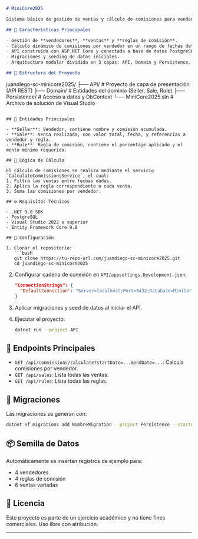 ```markdown
# MiniCore2025

Sistema básico de gestión de ventas y cálculo de comisiones para vendedores, basado en reglas personalizadas. Este proyecto fue desarrollado con arquitectura en capas y tecnología .NET 9, utilizando Entity Framework Core y una API RESTful.

## 🚀 Características Principales

- Gestión de **vendedores**, **ventas** y **reglas de comisión**.
- Cálculo dinámico de comisiones por vendedor en un rango de fechas determinado.
- API construida con ASP.NET Core y conectada a base de datos PostgreSQL.
- Migraciones y seeding de datos iniciales.
- Arquitectura modular dividida en 3 capas: API, Domain y Persistence.

## 🧱 Estructura del Proyecto

```

juandiego-sc-minicore2025/
├── API/                # Proyecto de capa de presentación (API REST)
├── Domain/             # Entidades del dominio (Seller, Sale, Rule)
├── Persistence/        # Acceso a datos y DbContext
└── MiniCore2025.sln    # Archivo de solución de Visual Studio

````

## 🧩 Entidades Principales

- **Seller**: Vendedor, contiene nombre y comisión acumulada.
- **Sale**: Venta realizada, con valor total, fecha, y referencias a vendedor y regla.
- **Rule**: Regla de comisión, contiene el porcentaje aplicado y el monto mínimo requerido.

## 🧮 Lógica de Cálculo

El cálculo de comisiones se realiza mediante el servicio `CalculateCommissionsService`, el cual:
1. Filtra las ventas entre fechas dadas.
2. Aplica la regla correspondiente a cada venta.
3. Suma las comisiones por vendedor.

## ⚙️ Requisitos Técnicos

- .NET 9.0 SDK
- PostgreSQL
- Visual Studio 2022 o superior
- Entity Framework Core 9.0

## 🔧 Configuración

1. Clonar el repositorio:
   ```bash
   git clone https://tu-repo-url.com/juandiego-sc-minicore2025.git
   cd juandiego-sc-minicore2025
````

2. Configurar cadena de conexión en `API/appsettings.Development.json`:

   ```json
   "ConnectionStrings": {
     "DefaultConnection": "Server=localhost;Port=5432;Database=MiniCore2025DB;User Id=postgres;Password=toor;"
   }
   ```

3. Aplicar migraciones y seed de datos al iniciar el API.

4. Ejecutar el proyecto:

   ```bash
   dotnet run --project API
   ```

## 🧪 Endpoints Principales

* `GET /api/commissions/calculate?startDate=...&endDate=...`: Calcula comisiones por vendedor.
* `GET /api/sales`: Lista todas las ventas.
* `GET /api/rules`: Lista todas las reglas.

## 🧱 Migraciones

Las migraciones se generan con:

```bash
dotnet ef migrations add NombreMigration --project Persistence --startup-project API
```

## 📦 Semilla de Datos

Automáticamente se insertan registros de ejemplo para:

* 4 vendedores
* 4 reglas de comisión
* 6 ventas variadas

## 📄 Licencia

Este proyecto es parte de un ejercicio académico y no tiene fines comerciales. Uso libre con atribución.

---
